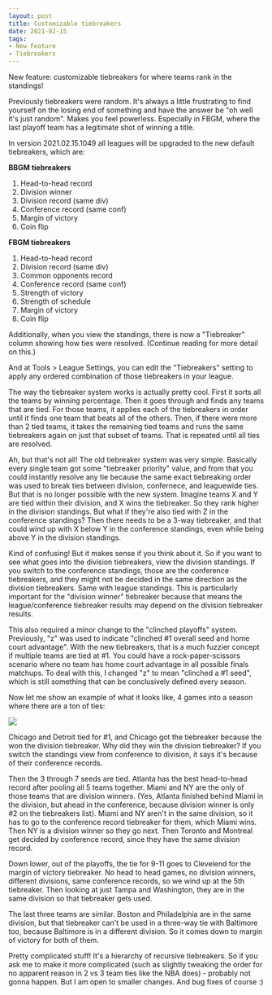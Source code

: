 ```yaml
---
layout: post
title: Customizable tiebreakers
date: 2021-02-15
tags:
- New Feature
- Tiebreakers
---
```


New feature: customizable tiebreakers for where teams rank in the standings!

Previously tiebreakers were random. It's always a little frustrating to find yourself on the losing end of something and have the answer be "oh well it's just random". Makes you feel powerless. Especially in FBGM, where the last playoff team has a legitimate shot of winning a title.

In version 2021.02.15.1049 all leagues will be upgraded to the new default tiebreakers, which are:

<div class="row">
    <div class="col-sm-6">
<b>BBGM tiebreakers</b>
<ol>
<li>Head-to-head record</li>
<li>Division winner</li>
<li>Division record (same div)</li>
<li>Conference record (same conf)</li>
<li>Margin of victory</li>
<li>Coin flip</li>
</ol>
    </div>
    <div class="col-sm-6">
<b>FBGM tiebreakers</b>
<ol>
<li>Head-to-head record</li>
<li>Division record (same div)</li>
<li>Common opponents record</li>
<li>Conference record (same conf)</li>
<li>Strength of victory</li>
<li>Strength of schedule</li>
<li>Margin of victory</li>
<li>Coin flip</li>
</ol>
    </div>
</div>

Additionally, when you view the standings, there is now a "Tiebreaker" column showing how ties were resolved. (Continue reading for more detail on this.)

And at Tools > League Settings, you can edit the "Tiebreakers" setting to apply any ordered combination of those tiebreakers in your league.

<!--more-->

The way the tiebreaker system works is actually pretty cool. First it sorts all the teams by winning percentage. Then it goes through and finds any teams that are tied. For those teams, it applies each of the tiebreakers in order until it finds one team that beats all of the others. Then, if there were more than 2 tied teams, it takes the remaining tied teams and runs the same tiebreakers again on just that subset of teams. That is repeated until all ties are resolved.

Ah, but that's not all! The old tiebreaker system was very simple. Basically every single team got some "tiebreaker priority" value, and from that you could instantly resolve any tie because the same exact tiebreaking order was used to break ties between division, confernece, and leaguewide ties. But that is no longer possible with the new system. Imagine teams X and Y are tied within their division, and X wins the tiebreaker. So they rank higher in the division standings. But what if they're also tied with Z in the conference standings? Then there needs to be a 3-way tiebreaker, and that could wind up with X below Y in the conference standings, even while being above Y in the division standings.

Kind of confusing! But it makes sense if you think about it. So if you want to see what goes into the division tiebreakers, view the division standings. If you switch to the conference standings, those are the conference tiebreakers, and they might not be decided in the same direction as the division tiebreakers. Same with league standings. This is particularly important for the "division winner" tiebreaker because that means the league/conference tiebreaker results may depend on the division tiebreaker results.

This also required a minor change to the "clinched playoffs" system. Previously, "z" was used to indicate "clinched #1 overall seed and home court advantage". With the new tiebreakers, that is a much fuzzier concept if multiple teams are tied at #1. You could have a rock-paper-scissors scenario where no team has home court advantage in all possible finals matchups. To deal with this, I changed "z" to mean "clinched a #1 seed", which is still something that can be conclusively defined every season.

Now let me show an example of what it looks like, 4 games into a season where there are a ton of ties:

<a href="/files/tiebreakers.png"><img src="/files/tiebreakers.png" class="img-responsive" /></a>

Chicago and Detroit tied for #1, and Chicago got the tiebreaker because the won the division tiebreaker. Why did they win the division tiebreaker? If you switch the standings view from conference to division, it says it's because of their conference records.

Then the 3 through 7 seeds are tied. Atlanta has the best head-to-head record after pooling all 5 teams together. Miami and NY are the only of those teams that are division winners. (Yes, Atlanta finished behind Miami in the division, but ahead in the conference, because division winner is only #2 on the tiebreakers list). Miami and NY aren't in the same division, so it has to go to the conference record tiebreaker for them, which Miami wins. Then NY is a division winner so they go next. Then Toronto and Montreal get decided by conference record, since they have the same division record.

Down lower, out of the playoffs, the tie for 9-11 goes to Clevelend for the margin of victory tiebreaker. No head to head games, no division winners, different divisions, same conference records, so we wind up at the 5th tiebreaker. Then looking at just Tampa and Washington, they are in the same division so that tiebreaker gets used.

The last three teams are similar. Boston and Philadelphia are in the same division, but that tiebreaker can't be used in a three-way tie with Baltimore too, because Baltimore is in a different division. So it comes down to margin of victory for both of them.

Pretty complicated stuff! It's a hierarchy of recursive tiebreakers. So if you ask me to make it more complicated (such as slightly tweaking the order for no apparent reason in 2 vs 3 team ties like the NBA does) - probably not gonna happen. But I am open to smaller changes. And bug fixes of course :)
